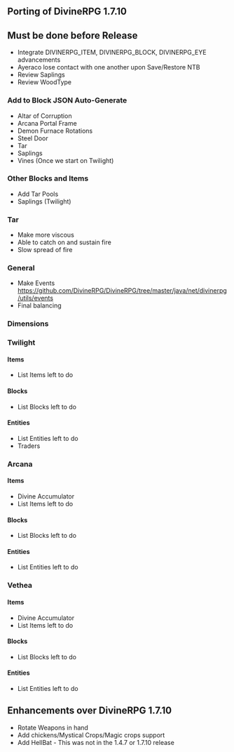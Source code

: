 ## Porting of DivineRPG 1.7.10

## Must be done before Release
* Integrate DIVINERPG_ITEM, DIVINERPG_BLOCK, DIVINERPG_EYE advancements
* Ayeraco lose contact with one another upon Save/Restore NTB
* Review Saplings
* Review WoodType

### Add to Block JSON Auto-Generate
* Altar of Corruption
* Arcana Portal Frame
* Demon Furnace Rotations
* Steel Door
* Tar
* Saplings
* Vines (Once we start on Twilight)

### Other Blocks and Items
* Add Tar Pools
* Saplings (Twilight)

### Tar
* Make more viscous
* Able to catch on and sustain fire
* Slow spread of fire

### General
- Make Events https://github.com/DivineRPG/DivineRPG/tree/master/java/net/divinerpg/utils/events
- Final balancing

### Dimensions

### Twilight
#### Items
- List Items left to do

#### Blocks
- List Blocks left to do

#### Entities
- List Entities left to do
- Traders

### Arcana
#### Items
- Divine Accumulator
- List Items left to do

#### Blocks
- List Blocks left to do

#### Entities
- List Entities left to do

### Vethea
#### Items
- Divine Accumulator
- List Items left to do

#### Blocks
- List Blocks left to do

#### Entities
- List Entities left to do

## Enhancements over DivineRPG 1.7.10
- Rotate Weapons in hand
- Add chickens/Mystical Crops/Magic crops support
- Add HellBat - This was not in the 1.4.7 or 1.7.10 release

